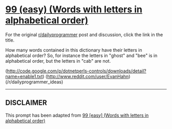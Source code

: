 # [99 (easy) (Words with letters in alphabetical order)](https://www.reddit.com/r/dailyprogrammer/comments/101m7y/9172012_challenge_99_easy_words_with_letters_in/)

For the original [r/dailyprogrammer](https://www.reddit.com/r/dailyprogrammer/) post and discussion, click the link in the title.

How many words contained in this dictionary have their letters in alphabetical order? So, for instance the letters in "ghost" and "bee" is in alphabetical order, but the letters in "cab" are not. 

(http://code.google.com/p/dotnetperls-controls/downloads/detail?name=enable1.txt)
(http://www.reddit.com/user/EvanHahn)
(/r/dailyprogrammer_ideas)

----
## **DISCLAIMER**
This prompt has been adapted from [99 [easy] (Words with letters in alphabetical order)](https://www.reddit.com/r/dailyprogrammer/comments/101m7y/9172012_challenge_99_easy_words_with_letters_in/
)
